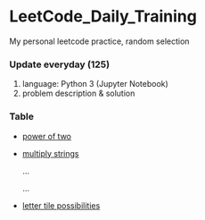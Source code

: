 # LeetCode_Daily_Training
My personal leetcode practice, random selection
### Update everyday (125)
1) language: Python 3 (Jupyter Notebook)
2) problem description & solution 
### Table
* [power of two](https://github.com/xlyue92/LeetCode_Daily_Training/blob/master/%20power%20of%20two.ipynb)
* [multiply strings](https://github.com/xlyue92/LeetCode_Daily_Training/blob/master/multiply%20strings.ipynb)

     ...
     
     ...
   
* [letter tile possibilities](https://github.com/xlyue92/LeetCode_Daily_Training/blob/master/letter%20tile%20possibilities.ipynb)
